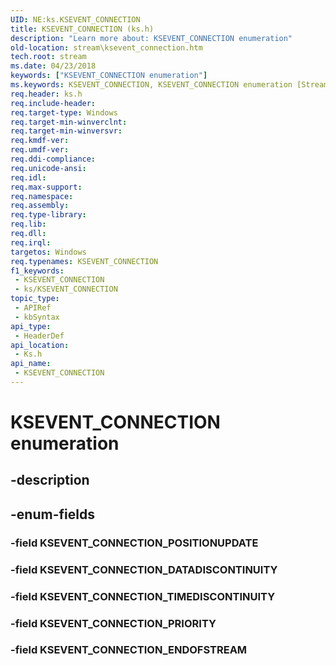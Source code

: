 ```yaml
---
UID: NE:ks.KSEVENT_CONNECTION
title: KSEVENT_CONNECTION (ks.h)
description: "Learn more about: KSEVENT_CONNECTION enumeration"
old-location: stream\ksevent_connection.htm
tech.root: stream
ms.date: 04/23/2018
keywords: ["KSEVENT_CONNECTION enumeration"]
ms.keywords: KSEVENT_CONNECTION, KSEVENT_CONNECTION enumeration [Streaming Media Devices], KSEVENT_CONNECTION_DATADISCONTINUITY, KSEVENT_CONNECTION_ENDOFSTREAM, KSEVENT_CONNECTION_POSITIONUPDATE, KSEVENT_CONNECTION_PRIORITY, KSEVENT_CONNECTION_TIMEDISCONTINUITY, ks/KSEVENT_CONNECTION, ks/KSEVENT_CONNECTION_DATADISCONTINUITY, ks/KSEVENT_CONNECTION_ENDOFSTREAM, ks/KSEVENT_CONNECTION_POSITIONUPDATE, ks/KSEVENT_CONNECTION_PRIORITY, ks/KSEVENT_CONNECTION_TIMEDISCONTINUITY, stream.ksevent_connection
req.header: ks.h
req.include-header: 
req.target-type: Windows
req.target-min-winverclnt: 
req.target-min-winversvr: 
req.kmdf-ver: 
req.umdf-ver: 
req.ddi-compliance: 
req.unicode-ansi: 
req.idl: 
req.max-support: 
req.namespace: 
req.assembly: 
req.type-library: 
req.lib: 
req.dll: 
req.irql: 
targetos: Windows
req.typenames: KSEVENT_CONNECTION
f1_keywords:
 - KSEVENT_CONNECTION
 - ks/KSEVENT_CONNECTION
topic_type:
 - APIRef
 - kbSyntax
api_type:
 - HeaderDef
api_location:
 - Ks.h
api_name:
 - KSEVENT_CONNECTION
---
```


# KSEVENT_CONNECTION enumeration


## -description

## -enum-fields

### -field KSEVENT_CONNECTION_POSITIONUPDATE

### -field KSEVENT_CONNECTION_DATADISCONTINUITY

### -field KSEVENT_CONNECTION_TIMEDISCONTINUITY

### -field KSEVENT_CONNECTION_PRIORITY

### -field KSEVENT_CONNECTION_ENDOFSTREAM

